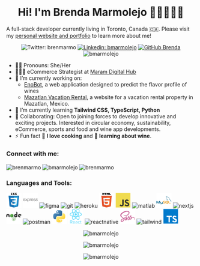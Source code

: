 <h1 align="center">Hi! I'm Brenda Marmolejo 👋🏽👩🏻‍💻</h1>

<p align="left"> A full-stack developer currently living in Toronto, Canada 🇨🇦. Please visit my <a href="https://brendamarmolejo.com">personal website and portfolio</a> to learn more about me!
</p>



<div align="center" 
  <a href="https://twitter.com/brenmarmo"><img src="https://img.shields.io/twitter/follow/brenmarmo?style=social" alt="Twitter: brenmarmo" /></a>
  <a href="https://www.linkedin.com/in/bmarmolejo/"><img src="https://img.shields.io/badge/-bmarmolejo-blue?style=flat-square&logo=Linkedin&logoColor=white&link=https://www.linkedin.com/in/bmarmolejo/" alt="Linkedin: bmarmolejo" /></a>
  <a href="https://github.com/bmarmolejo" target="blank" style="div.lp-pom-root .lp-pom-text a {
        text-decoration: none;}"><img src="https://img.shields.io/github/followers/bmarmolejo?label=follow&style=social" alt="GitHub Brenda" /></a>
  <img src="https://komarev.com/ghpvc/?username=bmarmolejo&label=Profile%20views&color=0e75b6&style=flat" alt="bmarmolejo" />
</div>


- 👩🏻 Pronouns: She/Her
- 👩🏻‍💻 eCommerce Strategist at [Maram Digital Hub](http://maramhub.com/)
- 🔭 I’m currently working on:
   - [EnoBot](https://github.com/bmarmolejo/enobot), a web application designed to predict the flavor profile of wines
   - [Mazatlan Vacation Rental](https://github.com/bmarmolejo/mazatlan), a website for a vacation rental property in Mazatlan, Mexico.
- 🌱 I’m currently learning **Tailwind CSS, TypeScript, Python**
- 👯 Collaborating: Open to joining forces to develop innovative and exciting projects. Interested in circular economy, sustainability, eCommerce, sports and food and wine app developments.
- ⚡ Fun fact 🍳 **I love cooking** and 🍷 **learning about wine**.

<h3 align="left">Connect with me:</h3>
<p align="left">
  <a href="https://twitter.com/brenmarmo" target="blank" style="text-decoration: underline; text-decoration-color: white;"><img align="center" src="https://raw.githubusercontent.com/rahuldkjain/github-profile-readme-generator/master/src/images/icons/Social/twitter.svg" alt="brenmarmo" height="30" width="40" /></a>
  <a href="https://linkedin.com/in/bmarmolejo" target="blank" style="text-decoration: underline; text-decoration-color: white;"><img align="center" src="https://raw.githubusercontent.com/rahuldkjain/github-profile-readme-generator/master/src/images/icons/Social/linked-in-alt.svg" alt="bmarmolejo" height="30" width="40" /></a>
  <a href="https://instagram.com/brenmarmo" target="blank" style="text-decoration: underline; text-decoration-color: white;"><img align="center" src="https://raw.githubusercontent.com/rahuldkjain/github-profile-readme-generator/master/src/images/icons/Social/instagram.svg" alt="brenmarmo" height="30" width="40" /></a>
</p>

<h3 align="left">Languages and Tools:</h3>
<p align="left">
  <a href="https://www.w3schools.com/css/" target="_blank" rel="noreferrer" style="text-decoration: underline; text-decoration-color: white;"><img src="https://raw.githubusercontent.com/devicons/devicon/master/icons/css3/css3-original-wordmark.svg" alt="css3" width="40" height="40"/></a> 
  <a href="https://expressjs.com" target="_blank" rel="noreferrer" style="text-decoration: underline; text-decoration-color: white;"><img src="https://raw.githubusercontent.com/devicons/devicon/master/icons/express/express-original-wordmark.svg" alt="express" width="40" height="40"/></a> 
  <a href="https://www.figma.com/" target="_blank" rel="noreferrer" style="text-decoration: underline; text-decoration-color: white;"><img src="https://www.vectorlogo.zone/logos/figma/figma-icon.svg" alt="figma" width="40" height="40"/></a> 
  <a href="https://git-scm.com/" target="_blank" rel="noreferrer" style="text-decoration: underline; text-decoration-color: white;"><img src="https://www.vectorlogo.zone/logos/git-scm/git-scm-icon.svg" alt="git" width="40" height="40"/></a> 
  <a href="https://heroku.com" target="_blank" rel="noreferrer" style="text-decoration: underline; text-decoration-color: white;"><img src="https://www.vectorlogo.zone/logos/heroku/heroku-icon.svg" alt="heroku" width="40" height="40"/></a> 
  <a href="https://www.w3.org/html/" target="_blank" rel="noreferrer" style="text-decoration: underline; text-decoration-color: white;"><img src="https://raw.githubusercontent.com/devicons/devicon/master/icons/html5/html5-original-wordmark.svg" alt="html5" width="40" height="40"/></a> 
  <a href="https://developer.mozilla.org/en-US/docs/Web/JavaScript" target="_blank" rel="noreferrer" style="text-decoration: underline; text-decoration-color: white;"><img src="https://raw.githubusercontent.com/devicons/devicon/master/icons/javascript/javascript-original.svg" alt="javascript" width="40" height="40"/></a> 
  <a href="https://www.mathworks.com/" target="_blank" rel="noreferrer" style="text-decoration: underline; text-decoration-color: white;"><img src="https://upload.wikimedia.org/wikipedia/commons/2/21/Matlab_Logo.png" alt="matlab" width="40" height="40"/></a> 
  <a href="https://www.mysql.com/" target="_blank" rel="noreferrer" style="text-decoration: underline; text-decoration-color: white;"><img src="https://raw.githubusercontent.com/devicons/devicon/master/icons/mysql/mysql-original-wordmark.svg" alt="mysql" width="40" height="40"/></a> 
  <a href="https://nextjs.org/" target="_blank" rel="noreferrer" style="text-decoration: underline; text-decoration-color: white;"><img src="https://cdn.worldvectorlogo.com/logos/nextjs-2.svg" alt="nextjs" width="40" height="40"/></a> 
  <a href="https://nodejs.org" target="_blank" rel="noreferrer" style="text-decoration: underline; text-decoration-color: white;"><img src="https://raw.githubusercontent.com/devicons/devicon/master/icons/nodejs/nodejs-original-wordmark.svg" alt="nodejs" width="40" height="40"/></a> 
  <a href="https://postman.com" target="_blank" rel="noreferrer" style="text-decoration: underline; text-decoration-color: white;"><img src="https://www.vectorlogo.zone/logos/getpostman/getpostman-icon.svg" alt="postman" width="40" height="40"/></a> 
  <a href="https://www.python.org" target="_blank" rel="noreferrer" style="text-decoration: underline; text-decoration-color: white;"><img src="https://raw.githubusercontent.com/devicons/devicon/master/icons/python/python-original.svg" alt="python" width="40" height="40"/></a> 
  <a href="https://reactjs.org/" target="_blank" rel="noreferrer" style="text-decoration: underline; text-decoration-color: white;"><img src="https://raw.githubusercontent.com/devicons/devicon/master/icons/react/react-original-wordmark.svg" alt="react" width="40" height="40"/></a> 
  <a href="https://reactnative.dev/" target="_blank" rel="noreferrer" style="text-decoration: underline; text-decoration-color: white;"><img src="https://reactnative.dev/img/header_logo.svg" alt="reactnative" width="40" height="40"/></a> 
  <a href="https://sass-lang.com" target="_blank" rel="noreferrer" style="text-decoration: underline; text-decoration-color: white;"><img src="https://raw.githubusercontent.com/devicons/devicon/master/icons/sass/sass-original.svg" alt="sass" width="40" height="40"/></a> 
  <a href="https://tailwindcss.com/" target="_blank" rel="noreferrer" style="text-decoration: underline; text-decoration-color: white;"><img src="https://www.vectorlogo.zone/logos/tailwindcss/tailwindcss-icon.svg" alt="tailwind" width="40" height="40"/></a> 
  <a href="https://www.typescriptlang.org/" target="_blank" rel="noreferrer" style="text-decoration: underline; text-decoration-color: white;"><img src="https://raw.githubusercontent.com/devicons/devicon/master/icons/typescript/typescript-original.svg" alt="typescript" width="40" height="40"/></a> 
</p>

<div align="center">
  <p>
    <img src="https://github-readme-stats.vercel.app/api/top-langs?username=bmarmolejo&show_icons=true&locale=en&layout=compact" alt="bmarmolejo" />
  </p>
  <p>
    <img src="https://github-readme-stats.vercel.app/api?username=bmarmolejo&show_icons=true&locale=en" alt="bmarmolejo" />
  </p>
  <p>
    <img src="https://github-readme-streak-stats.herokuapp.com/?user=bmarmolejo&" alt="bmarmolejo" />
  </p>
</div>
